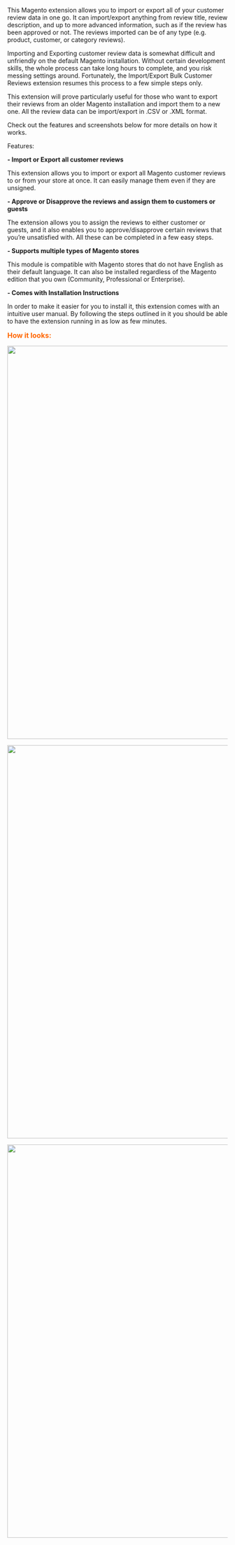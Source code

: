 
<p>This Magento extension allows you to import or export all of your customer review data in one go. It&nbsp;can import/export anything from review title, review description, and up to more advanced information,&nbsp;such as if the review has been approved or not. The reviews imported can be of any type (e.g. product,&nbsp;customer, or category reviews).</p>
<p>Importing and Exporting customer review data is somewhat difficult and unfriendly on the default&nbsp;Magento installation. Without certain development skills, the whole process can take long hours to&nbsp;complete, and you risk messing settings around. Fortunately, the Import/Export Bulk Customer Reviews&nbsp;extension resumes this process to a few simple steps only.</p>
<p>This extension will prove particularly useful for those who want to export their reviews from an older&nbsp;Magento installation and import them to a new one. All the review data can be import/export in .CSV&nbsp;or .XML format.</p>
<p>Check out the features and screenshots below for more details on how it works.</p>
<p>Features:</p>
<p><strong>- Import or Export all customer reviews</strong></p>
<p>This extension allows you to import or export all Magento customer reviews to or from your store at&nbsp;once. It can easily manage them even if they are unsigned.</p>
<p><strong>- Approve or Disapprove the reviews and assign them to customers or guests</strong></p>
<p>The extension allows you to assign the reviews to either customer or guests, and it also enables you to&nbsp;approve/disapprove certain reviews that you’re unsatisfied with. All these can be completed in a few&nbsp;easy steps.</p>
<p><strong>- Supports multiple types of Magento stores</strong></p>
<p>This module is compatible with Magento stores that do not have English as their default language.&nbsp;It can also be installed regardless of the Magento edition that you own (Community, Professional or&nbsp;Enterprise).</p>
<p><strong>- Comes with Installation Instructions</strong></p>
<p>In order to make it easier for you to install it, this extension comes with an intuitive user manual. By&nbsp;following the steps outlined in it you should be able to have the extension running in as low as few&nbsp;minutes.</p>
<p><span style="font-size: medium; color: #ff6600;"><strong>How it looks:</strong></span></p>
<p><img src="http://magazento.com/promo/exportreviews/Screenshot-1.png" alt="" width="900"></p>
<p><img src="http://magazento.com/promo/exportreviews/Screenshot-2.png" alt="" width="900"></p>
<p><img src="http://magazento.com/promo/exportreviews/Screenshot-3.png" alt="" width="900"></p>
